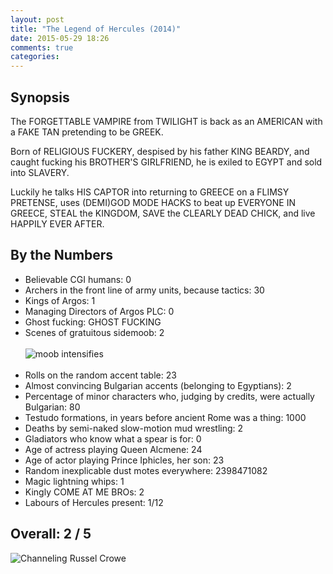 ```yaml
---
layout: post
title: "The Legend of Hercules (2014)"
date: 2015-05-29 18:26
comments: true
categories: 
---
```


## Synopsis

The FORGETTABLE VAMPIRE from TWILIGHT is back as an AMERICAN with a FAKE TAN pretending to be GREEK.

Born of RELIGIOUS FUCKERY, despised by his father KING BEARDY, and caught fucking his BROTHER'S GIRLFRIEND, he is exiled to EGYPT and sold into SLAVERY.

Luckily he talks HIS CAPTOR into returning to GREECE on a FLIMSY PRETENSE, uses (DEMI)GOD MODE HACKS to beat up EVERYONE IN GREECE, STEAL the KINGDOM, SAVE the CLEARLY DEAD CHICK, and live HAPPILY EVER AFTER.

## By the Numbers

* Believable CGI humans: 0
* Archers in the front line of army units, because tactics: 30
* Kings of Argos: 1
* Managing Directors of Argos PLC: 0
* Ghost fucking: GHOST FUCKING
* Scenes of gratuitous sidemoob: 2<br/><br/>![moob intensifies](https://files.ianrenton.com/sites/filmreviews/hercules2.jpg)<br/><br/>
* Rolls on the random accent table: 23
* Almost convincing Bulgarian accents (belonging to Egyptians): 2
* Percentage of minor characters who, judging by credits, were actually Bulgarian: 80
* Testudo formations, in years before ancient Rome was a thing: 1000
* Deaths by semi-naked slow-motion mud wrestling: 2
* Gladiators who know what a spear is for: 0
* Age of actress playing Queen Alcmene: 24
* Age of actor playing Prince Iphicles, her son: 23
* Random inexplicable dust motes everywhere: 2398471082
* Magic lightning whips: 1
* Kingly COME AT ME BROs: 2
* Labours of Hercules present: 1/12

## Overall: 2 / 5

![Channeling Russel Crowe](https://files.ianrenton.com/sites/filmreviews/hercules1.jpg)
